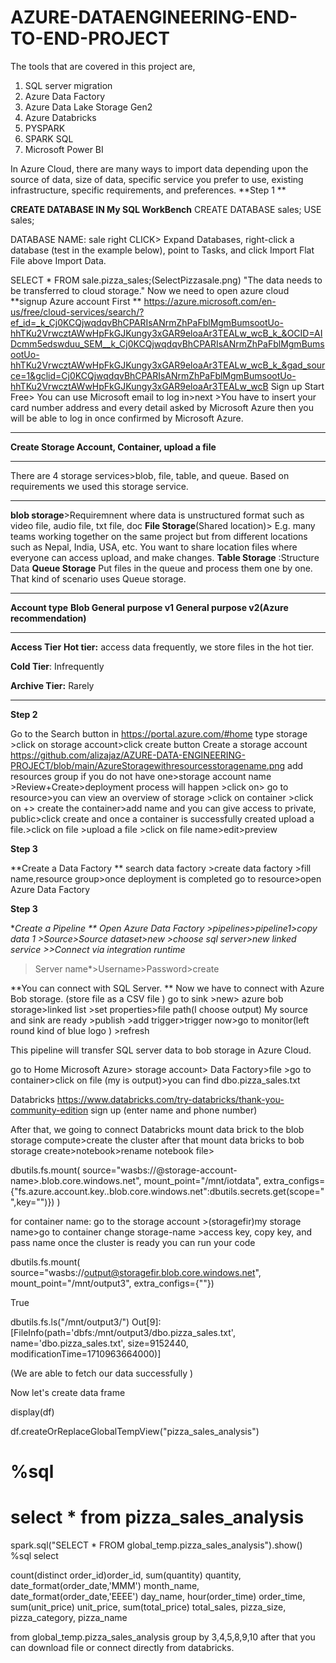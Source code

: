 # AZURE-DATAENGINEERING-END-TO-END-PROJECT

The tools that are covered in this project are,

1. SQL server migration 
2. Azure Data Factory
3. Azure Data Lake Storage Gen2
4. Azure Databricks
5. PYSPARK
6. SPARK SQL
7. Microsoft Power BI

In Azure Cloud, there are many ways to import data depending upon the source of data, size of data, specific service you prefer to use, existing infrastructure, specific requirements, and preferences.
**Step 1 **

**CREATE DATABASE IN My SQL WorkBench**
CREATE DATABASE sales;
USE sales;

DATABASE NAME: sale
right CLICK>  Expand Databases, right-click a database (test in the example below), point to Tasks, and click Import Flat File above Import Data.

SELECT * FROM sale.pizza_sales;(SelectPizzasale.png)
"The data needs to be transferred to cloud storage."
Now we need to open azure cloud 
**signup Azure account First **
https://azure.microsoft.com/en-us/free/cloud-services/search/?ef_id=_k_Cj0KCQjwqdqvBhCPARIsANrmZhPaFblMgmBumsootUo-hhTKu2VrwcztAWwHpFkGJKungy3xGAR9eloaAr3TEALw_wcB_k_&OCID=AIDcmm5edswduu_SEM__k_Cj0KCQjwqdqvBhCPARIsANrmZhPaFblMgmBumsootUo-hhTKu2VrwcztAWwHpFkGJKungy3xGAR9eloaAr3TEALw_wcB_k_&gad_source=1&gclid=Cj0KCQjwqdqvBhCPARIsANrmZhPaFblMgmBumsootUo-hhTKu2VrwcztAWwHpFkGJKungy3xGAR9eloaAr3TEALw_wcB
Sign up Start Free> You can use Microsoft email to log in>next >You have to insert your card number address and every detail asked by Microsoft Azure then you will be able to log in once confirmed by Microsoft Azure. 

*****************************************************************************************************************************************************************
**Create Storage Account, Container, upload a file**
**************************************************************************************************************************************************************
There are 4 storage services>blob, file, table, and queue.
Based on requirements we used this storage service.
************************************************************************************************************************************************************************
**blob storage**>Requiremnent where data is unstructured format such as video file, audio file, txt file, doc
**File Storage**(Shared location)> E.g. many teams working together on the same project but from different locations such as Nepal, India, USA, etc. You want to share location files where everyone can access upload, and make changes.
**Table Storage** :Structure Data 
**Queue Storage** Put files in the queue and process them one by one. That kind of scenario uses Queue storage.
***********************************************************************************************************************************************************************

**Account type**
**Blob
General purpose v1
General purpose v2(Azure recommendation)**

***************************************************************************************************************************************************************************

**Access Tier**
**Hot tier:** access data frequently, we store files in the hot tier.

**Cold Tier**: Infrequently

**Archive Tier:** Rarely
***************************************************************************************************************************************************************************

**Step 2**

Go to the Search button in  https://portal.azure.com/#home type storage >click on storage account>click create button 
Create a storage account
https://github.com/alizajaz/AZURE-DATA-ENGINEERING-PROJECT/blob/main/AzureStoragewithresourcesstoragename.png
add resources group if you do not have one>storage account name >Review+Create>deployment process will happen >click on> go to resource>you can view an overview of storage >click on container >click on +> create the container>add name and you can give access to private, public>click create  and once a container is successfully created upload a file.>click on file >upload a file >click on file name>edit>preview


**Step 3**

**Create a Data Factory 
**
search data factory >create data factory >fill name,resource group>once deployment is completed go to resource>open Azure Data Factory 

**Step 3**

**Create a Pipeline
**
Open Azure Data Factory >pipelines>pipeline1>copy data 1 >Source>Source dataset>new >choose sql server>new linked service >>Connect via integration runtime*
>Server name*>Username>Password>create

**You can connect with SQL Server.
**
Now we have to connect with Azure Bob storage. (store file as a CSV file )
go to sink >new> azure bob storage>linked list >set properties>file path(I choose output)
My source and sink are ready >publish >add trigger>trigger now>go to monitor(left round kind of blue logo ) >refresh

This pipeline will transfer SQL  server data to bob storage in Azure Cloud.

go to Home Microsoft Azure> storage account> Data Factory>file >go to container>click on file (my is output)>you can find  dbo.pizza_sales.txt

Databricks
https://www.databricks.com/try-databricks/thank-you-community-edition
sign up (enter name and phone number)

After that, we going to connect Databricks
mount data brick to the blob storage 
compute>create the cluster
after that mount data bricks to bob storage
create>notebook>rename notebook file>

dbutils.fs.mount(
    source="wasbs://<container-name>@storage-account-name>.blob.core.windows.net",
    mount_point="/mnt/iotdata",
    extra_configs={"fs.azure.account.key.<storage-account-name>.blob.core.windows.net":dbutils.secrets.get(scope="<scope-name>",key="<key-name>")})
)


for container name: go to the storage account >(storagefir)my storage name>go to container
change storage-name >access key, copy key, and pass name 
once the cluster is ready you can run your code

dbutils.fs.mount(
    source="wasbs://output@storagefir.blob.core.windows.net",
    mount_point="/mnt/output3",
    extra_configs={""})

True


dbutils.fs.ls("/mnt/output3/")
Out[9]: [FileInfo(path='dbfs:/mnt/output3/dbo.pizza_sales.txt', name='dbo.pizza_sales.txt', size=9152440, modificationTime=1710963664000)]


(We are able to fetch our data successfully )

Now let's create data frame 

display(df)

df.createOrReplaceGlobalTempView("pizza_sales_analysis")

# %sql
# select * from pizza_sales_analysis
spark.sql("SELECT * FROM global_temp.pizza_sales_analysis").show()
%sql 
select

count(distinct order_id)order_id,
sum(quantity) quantity,
date_format(order_date,'MMM') month_name,
date_format(order_date,'EEEE') day_name,
hour(order_time) order_time,
sum(unit_price) unit_price,
sum(total_price) total_sales,
pizza_size,
pizza_category,
pizza_name

from global_temp.pizza_sales_analysis
group by 3,4,5,8,9,10
after that you can download file or connect directly from databricks.




















